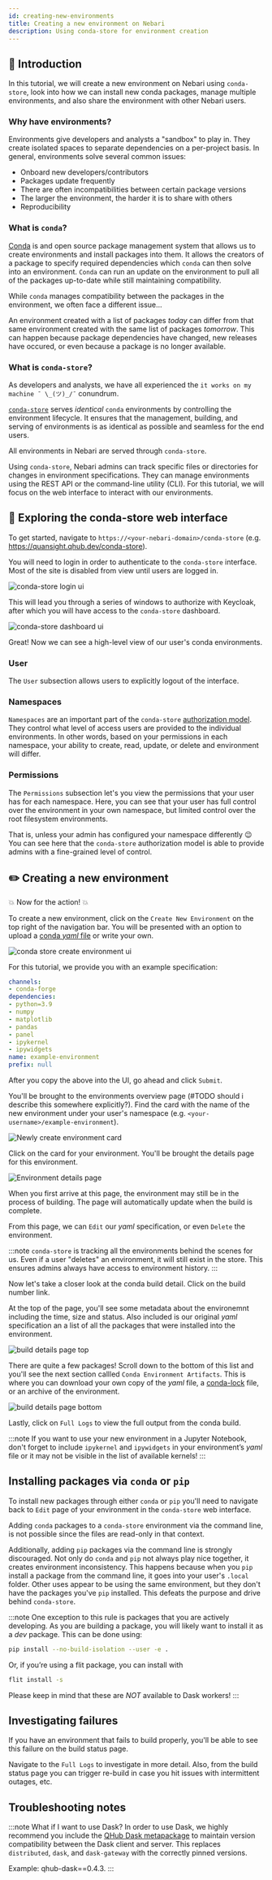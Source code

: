 ```yaml
---
id: creating-new-environments
title: Creating a new environment on Nebari
description: Using conda-store for environment creation
---
```


## :convenience_store: Introduction

In this tutorial, we will create a new environment on Nebari using `conda-store`, look into how we can 
install new conda packages, manage multiple environments, and also share the environment with other Nebari users.


### Why have environments?

Environments give developers and analysts a "sandbox" to play in. They create isolated spaces to separate 
dependencies on a per-project basis. In general, environments solve several common issues:

* Onboard new developers/contributors
* Packages update frequently
* There are often incompatibilities between certain package versions
* The larger the environment, the harder it is to share with others
* Reproducibility

### What is `conda`?

[Conda](https://docs.conda.io/projects/conda) is and open source package management system that allows us to create 
environments and install packages into them. It allows the creators of a package to specify required dependencies 
which `conda` can then solve into an environment. `Conda` can run an update on the environment to pull all of the 
packages up-to-date while still maintaining compatibility. 

While `conda` manages compatibility between the packages in the environment, we often face a different issue...  

An environment created with a list of packages _today_ can differ from that same environment created with the same
list of packages _tomorrow_. This can happen because package dependencies have changed, new releases have occured, 
or even because a package is no longer available. 

### What is `conda-store`?

As developers and analysts, we have all experienced the `it works on my machine ¯ \_(ツ)_/¯` conundrum.

[`conda-store`](https://conda-store.readthedocs.io/) serves _identical_ `conda` environments by controlling the 
environment lifecycle. It ensures that the management, building, and serving of environments is as identical as 
possible and seamless for the end users.

All environments in Nebari are served through `conda-store`.

Using `conda-store`, Nebari admins can track specific files or directories for changes in environment specifications. 
They can manage environments using the REST API or the command-line utility (CLI). For this tutorial, we will focus on 
the web interface to interact with our environments.

## :open_file_folder: Exploring the conda-store web interface

To get started, navigate to `https://<your-nebari-domain>/conda-store` (e.g. https://quansight.qhub.dev/conda-store). 

You will need to login in order to authenticate to the `conda-store` interface. Most of the site is disabled from 
view until users are logged in. 

![conda-store login ui](/img/tutorials/conda_store_login.png)

This will lead you through a series of windows to authorize with Keycloak, after which you will have access to the 
`conda-store` dashboard.

![conda-store dashboard ui](/img/tutorials/conda_store_dashboard.png)

Great! Now we can see a high-level view of our user's conda environments.

### User

The `User` subsection allows users to explicitly logout of the interface.

### Namespaces

`Namespaces` are an important part of the `conda-store` 
[authorization model](https://conda-store.readthedocs.io/en/latest/contributing.html#authorization-model). They
control what level of access users are provided to the individual environments. In other words, based on your 
permissions in each namespace, your ability to create, read, update, or delete and environment will differ. 

### Permissions

The `Permissions` subsection let's you view the permissions that your user has for each namespace. Here, you can 
see that your user has full control over the environment in your own namespace, but limited control over the root
filesystem environments. 

That is, unless your admin has configured your namespace differently :wink: You can see here that the `conda-store` 
authorization model is able to provide admins with a fine-grained level of control. 

## :pencil2: Creating a new environment

:boom: Now for the action! :boom: 

To create a new environment, click on the `Create New Environment` on the top right of the navigation bar. You will 
be presented with an option to upload a 
[conda _yaml_ file](https://docs.conda.io/projects/conda/en/latest/user-guide/tasks/manage-environments.html#creating-an-environment-from-an-environment-yml-file) 
or write your own. 

![conda store create environment ui](/img/tutorials/conda_store_create_env.png)

For this tutorial, we provide you with an example specification:

```yaml
channels:
- conda-forge
dependencies:
- python=3.9
- numpy
- matplotlib
- pandas
- panel
- ipykernel
- ipywidgets
name: example-environment
prefix: null
```

After you copy the above into the UI, go ahead and click `Submit`. 

You'll be brought to the environments overview page (#TODO should i describe this somewhere explicitly?).
Find the card with the name of the new environment under your user's namespace (e.g. 
`<your-username>/example-environment`).

![Newly create environment card](/img/tutorials/conda_store_new_env.png)

Click on the card for your environment. You'll be brought the details page for this environment. 

![Environment details page](/img/tutorials/conda_store_env_details.png)

When you first arrive at this page, the environment may still be in the process of building. The page will 
automatically update when the build is complete. 

From this page, we can `Edit` our _yaml_ specification, or even `Delete` the environment. 

:::note
`conda-store` is tracking all the environments behind the scenes for us. Even if a user "deletes" an environment,
it will still exist in the store. This ensures admins always have access to environment history. 
:::

Now let's take a closer look at the conda build detail. Click on the build number link. 

At the top of the page, you'll see some metadata about the environemnt including the time, size and status. Also 
included is our original _yaml_ specification an a list of all the packages that were installed into the 
environment. 

![build details page top](/img/tutorials/conda_store_build_details_top.png)

There are quite a few packages! Scroll down to the bottom of this list and you'll see the next section callled 
`Conda Environment Artifacts`. This is where you can download your own copy of the _yaml_ file, a 
[conda-lock](https://conda-incubator.github.io/conda-lock/) file, or an archive of the environment. 

![build details page bottom](/img/tutorials/conda_store_build_details_bottom.png)

Lastly, click on `Full Logs` to view the full output from the conda build. 

:::note
If you want to use your new environment in a Jupyter Notebook, don't forget to include `ipykernel` and `ipywidgets` in 
your environment’s _yaml_ file or it may not be visible in the list of available kernels! 
:::

## Installing packages via `conda` or `pip`

To install new packages through either `conda` or `pip` you'll need to navigate back to `Edit` page of your environment 
in the `conda-store` web interface. 

Adding `conda` packages to a `conda-store` environment via the command line, is not possible since the files are 
read-only in that context. 

Additionally, adding `pip` packages via the command line is strongly discouraged. Not only do `conda` and `pip` not 
always play nice together, it creates environment inconsistency. This happens because when you `pip` install a 
package from the command line, it goes into your user's `.local` folder. Other uses appear to be using the same 
environment, but they don't have the packages you've `pip` installed. This defeats the purpose and drive behind 
`conda-store`.

:::note
One exception to this rule is packages that you are actively developing. As you are building a package, you will likely
want to install it as a _dev_ package. This can be done using:

```bash
pip install --no-build-isolation --user -e .
```

Or, if you’re using a flit package, you can install with

```bash
flit install -s
```

Please keep in mind that these are _NOT_ available to Dask workers! 
:::

## Investigating failures

If you have an environment that fails to build properly, you'll be able to see this failure on the build status page. 

Navigate to the `Full Logs` to investigate in more detail. Also, from the build status page you can trigger re-build in
case you hit issues with intermittent outages, etc. 

## Troubleshooting notes

:::note What if I want to use Dask?
In order to use Dask, we highly recommend you include the 
[QHub Dask metapackage](https://anaconda.org/conda-forge/qhub-dask) to maintain version compatibility between the Dask 
client and server. This replaces `distributed`, `dask`, and `dask-gateway` with the correctly pinned versions.

Example: qhub-dask==0.4.3. 
:::
